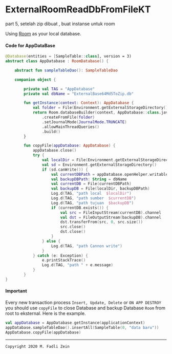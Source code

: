 # ExternalRoomReadDbFromFileKT
 part 5, setelah zip dibuat , buat instanse untuk room

Using [Room](https://developer.android.com/training/data-storage/room?hl=id) as your local database.

#### Code for AppDataBase
```kotlin
@Database(entities = [SampleTable::class], version = 3)
abstract class AppDatabase : RoomDatabase() {

    abstract fun sampleTableDao(): SampleTableDao

    companion object {

        private val TAG = "AppDatabase"
        private val dbName = "ExternalBase64Md5ToZip.db"

        fun getInstance(context: Context): AppDatabase {
            val folder = File(Environment.getExternalStorageDirectory().toString()+"FolderOnExternal"+"/db/ExternalBase64Md5ToZip.db")
            return Room.databaseBuilder(context, AppDatabase::class.java, "ExternalBase64Md5ToZip.db")
                .createFromFile(folder)
                .setJournalMode(JournalMode.TRUNCATE)
                .allowMainThreadQueries()
                .build()
        }

        fun copyFile(appDatabase: AppDatabase) {
            appDatabase.close()
            try {
                val localDir = File(Environment.getExternalStorageDirectory().toString()+"FolderOnExternal" + "/db")
                val sd = Environment.getExternalStorageDirectory()
                if (sd.canWrite()) {
                    val currentDBPath = appDatabase.openHelper.writableDatabase.path
                    val backupDBPath: String = dbName
                    val currentDB = File(currentDBPath)
                    val backupDB = File(localDir, backupDBPath)
                    Log.d(TAG, "path local  $localDir")
                    Log.d(TAG, "path sumber  $currentDB")
                    Log.d(TAG, "path tujuan  $backupDB")
                    if (currentDB.exists()) {
                        val src = FileInputStream(currentDB).channel
                        val dst = FileOutputStream(backupDB).channel
                        dst.transferFrom(src, 0, src.size())
                        src.close()
                        dst.close()
                    }
                } else {
                    Log.d(TAG, "path Cannon write")
                }
            } catch (e: Exception) {
                e.printStackTrace()
                Log.d(TAG, "path " + e.message)
            }
        }
}
```

#### Important
Every new transaction process `Insert, Update, Delete` or `ON APP DESTROY` you should use `copyFile` to close Database and backup Database `Room` from root to eksternal. Here is the example.

```kotlin
val appDatabase = AppDatabase.getInstance(applicationContext)
appDatabase.sampleTableDao().insertAll(SampleTable(0, "data baru"))
AppDatabase.copyFile(appDatabase)
```

---

```
Copyright 2020 M. Fadli Zein
```
